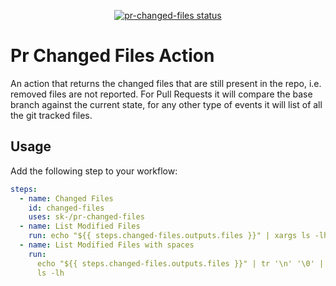 <p align="center">
  <a href="https://github.com/pr-changed-files/workflows"><img alt="pr-changed-files status" src="https://github.com/sk-/pr-changed-files/workflows/build-test/badge.svg"></a>
</p>

# Pr Changed Files Action

An action that returns the changed files that are still present in the repo,
i.e. removed files are not reported. For Pull Requests it will compare the base
branch against the current state, for any other type of events it will list of
all the git tracked files.

## Usage

Add the following step to your workflow:

```yml
steps:
  - name: Changed Files
    id: changed-files
    uses: sk-/pr-changed-files
  - name: List Modified Files
    run: echo "${{ steps.changed-files.outputs.files }}" | xargs ls -lh
  - name: List Modified Files with spaces
    run:
      echo "${{ steps.changed-files.outputs.files }}" | tr '\n' '\0' | xargs -0
      ls -lh
```
